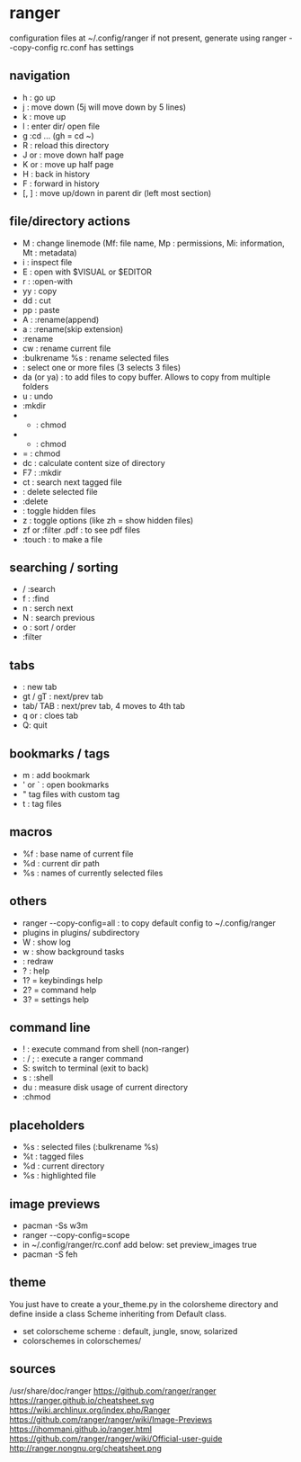 # ranger
configuration files at ~/.config/ranger
if not present, generate using ranger --copy-config
rc.conf has settings

## navigation
- h : go up
- j : move down (5j will move down by 5 lines)
- k : move up
- l : enter dir/ open file
- g :cd ...  (gh = cd ~)
- R : reload this directory
- J or <c-D> : move down half page
- K or <c-U> : move up half page
- H : back in history
- F : forward in history
- [, ] : move up/down in parent dir (left most section)


## file/directory actions
- M : change linemode (Mf: file name, Mp : permissions, Mi: information, Mt : metadata)
- i : inspect file
- E : open with $VISUAL or $EDITOR
- r : :open-with
- yy : copy
- dd : cut
- pp : paste
- A : :rename(append)
- a : :rename(skip extension)
- :rename <newName>
- cw : rename current file
- :bulkrename %s : rename selected files
- <space> : select one or more files (3<space> selects 3 files)
- da (or ya) : to add files to copy buffer. Allows to copy from multiple folders
- u : undo
- :mkdir <dirname>
- - : chmod
- + : chmod
- = : chmod
- dc : calculate content size of directory
- F7 : :mkdir
- ct : search next tagged file
- <delete> : delete selected file
- :delete
- <C-h> : toggle hidden files
- z : toggle options (like zh = show hidden files)
- zf or :filter .pdf : to see pdf files
- :touch : to make a file

## searching / sorting
- / :search
- f : :find
- n : serch next
- N : search previous
- o : sort / order
- :filter <text>

## tabs
- <c-n> : new tab
- gt / gT : next/prev tab
- tab/ TAB : next/prev tab, 4<tab> moves to 4th tab
- q or <C-w>: cloes tab
- Q: quit

## bookmarks / tags
- m<a-z> : add bookmark
- ' or ` : open bookmarks
- " tag files with custom tag
- t : tag files

## macros
- %f : base name of current file
- %d : current dir path
- %s : names of currently selected files


## others
- ranger --copy-config=all : to copy default config to ~/.config/ranger
- plugins in plugins/ subdirectory
- W : show log
- w : show background tasks
- <c-L> : redraw
- ? : help
- 1? = keybindings help
- 2? = command help
- 3? = settings help

## command line
- ! : execute command from shell (non-ranger)
- : / ; : execute a ranger command
- S:  switch to terminal (exit to back)
- s : :shell
- du : measure disk usage of current directory
- :chmod

## placeholders
- %s : selected files (:bulkrename %s)
- %t : tagged files
- %d : current directory
- %s : highlighted file

## image previews
- pacman -Ss w3m
- ranger --copy-config=scope
- in ~/.config/ranger/rc.conf add below:
  set preview_images true
- pacman -S feh

## theme
You just have to create a your_theme.py in the colorsheme directory and define inside a class Scheme inheriting from Default class.
- set colorscheme scheme : default, jungle, snow, solarized
- colorschemes in colorschemes/

## sources
/usr/share/doc/ranger
https://github.com/ranger/ranger
https://ranger.github.io/cheatsheet.svg
https://wiki.archlinux.org/index.php/Ranger
https://github.com/ranger/ranger/wiki/Image-Previews
https://ihommani.github.io/ranger.html
https://github.com/ranger/ranger/wiki/Official-user-guide
http://ranger.nongnu.org/cheatsheet.png

